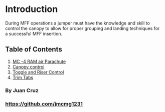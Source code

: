 # Introduction
During MFF operations a jumper must have the knowledge and skill to control the canopy to allow for proper grouping and landing techniques for a successful MFF insertion. 

## Table of Contents 

1. [MC -4 RAM air Parachute](file1.md)
2. [Canopy control](file2.md)
3. [Toggle and Riser Control]()
4. [Trim Tabs]()




### By Juan Cruz 
### https://github.com/jmcmg1231

